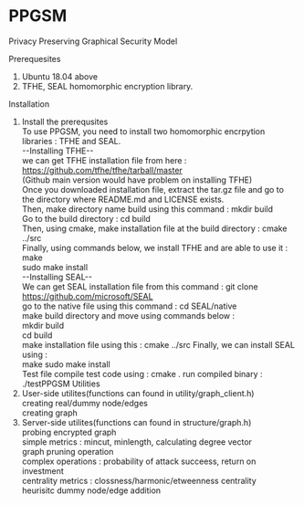 # PPGSM
Privacy Preserving Graphical Security Model   

Prerequesites   
 1. Ubuntu 18.04 above   
 2. TFHE, SEAL homomorphic encryption library.   

Installation   
 1. Install the prerequsites   
  To use PPGSM, you need to install two homomorphic encrpytion libraries : TFHE and SEAL.   
   --Installing TFHE--   
   we can get TFHE installation file from here : https://github.com/tfhe/tfhe/tarball/master     
   (Github main version would have problem on installing TFHE)   
   Once you downloaded installation file, extract the tar.gz file and go to the directory where README.md and LICENSE exists.   
   Then, make directory name build using this command : mkdir build   
   Go to the build directory : cd build   
   Then, using cmake, make installation file at the build directory : cmake ../src   
   Finally, using commands below, we install TFHE and are able to use it :   
   make   
   sudo make install   
   --Installing SEAL--   
   We can get SEAL installation file from this command : git clone https://github.com/microsoft/SEAL   
   go to the native file using this command : cd SEAL/native   
   make build directory and move using commands below :    
   mkdir build   
   cd build   
   make installation file using this : cmake ../src
   Finally, we can install SEAL using :   
   make
   sudo make install   
Test file
   compile test code using : cmake .
   run compiled binary : ./testPPGSM
Utilities   
   1. User-side utilites(functions can found in utility/graph_client.h)   
    creating real/dummy node/edges   
    creating graph   
   2. Server-side utilites(functions can found in structure/graph.h)   
    probing encrypted graph   
    simple metrics : mincut, minlength, calculating degree vector   
    graph pruning operation   
    complex operations : probability of attack succeess, return on investment  
    centrality metrics : clossness/harmonic/etweenness centrality   
    heurisitc dummy node/edge addition   
